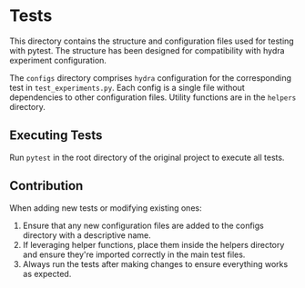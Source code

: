 # Tests

This directory contains the structure and configuration files used for testing with pytest. The structure has been designed for compatibility with hydra experiment configuration.

The `configs` directory comprises `hydra` configuration for the corresponding test in `test_experiments.py`. Each config is a single file without dependencies to other configuration files.
Utility functions are in the `helpers` directory.

## Executing Tests

Run `pytest` in the root directory of the original project to execute all tests.

## Contribution

When adding new tests or modifying existing ones:

1. Ensure that any new configuration files are added to the configs directory with a descriptive name.
2. If leveraging helper functions, place them inside the helpers directory and ensure they're imported correctly in the main test files.
3. Always run the tests after making changes to ensure everything works as expected.
